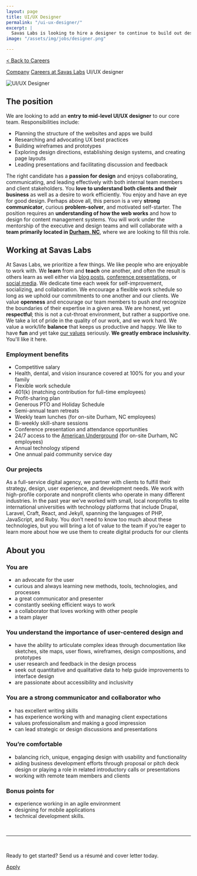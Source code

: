 ```yaml
---
layout: page
title: UI/UX Designer
permalink: "/ui-ux-designer/"
excerpt: |
  Savas Labs is looking to hire a designer to continue to build out design services for our growing team out of our office in downtown Durham.
image: "/assets/img/jobs/designer.png"

---
```


<p class="breadcrumbs hide-for-medium hide-for-large">
    <a href="/careers">< Back to Careers</a>
</p>
<p class="breadcrumbs hide-for-small">
    <a href="/company">Company</a><i class="fa fa-caret-right"></i>
    <a href="/careers">Careers at Savas Labs</a><i class="fa fa-caret-right"></i>
    UI/UX designer
</p>

<div class="icon--job">
    <img src="/assets/img/jobs/designer.png" alt="UI/UX Designer">
</div>

## The position

We are looking to add an **entry to mid-level UI/UX designer** to our core team. Responsibilities include:

- Planning the structure of the websites and apps we build
- Researching and advocating UX best practices
- Building wireframes and prototypes
- Exploring design directions, establishing design systems, and creating page layouts
- Leading presentations and facilitating discussion and feedback

The right candidate has a **passion for design** and enjoys collaborating, communicating, and leading effectively with both internal team members and client stakeholders. You **love to understand both clients and their business** as well as a desire to work efficiently. You enjoy and have an eye for good design. Perhaps above all, this person is a very **strong communicator**, curious **problem-solver**, and motivated self-starter. The position requires an **understanding of how the web works** and how to design for content management systems. You will work under the mentorship of the executive and design teams and will collaborate with a **team primarily located in [Durham, NC](/durham)**, where we are looking to fill this role.

## Working at Savas Labs

At Savas Labs, we prioritize a few things. We like people who are enjoyable to work with. We **learn** from and **teach** one another, and often the result is others learn as well either via [blog posts](/blog),
 [conference presentations,](/results/open-source/#presentations) or [social media](https://twitter.com/savaslabs). We dedicate time each week for self-improvement, socializing, and collaboration. We encourage a flexible work schedule so long as we uphold our commitments to one another and our clients. We value **openness** and encourage our team members to push _and_ recognize the boundaries of their expertise in a given area. We are honest, yet **respectful**; this is not a cut-throat environment, but rather a supportive one. We take a lot of pride in the quality of our work, and we work hard. We value a work/life **balance** that keeps us productive and happy. We like to have **fun** and yet take [our values](/company/mission-and-values/) seriously. **We greatly embrace inclusivity**. You'll like it here.

### Employment benefits

+ Competitive salary
+ Health, dental, and vision insurance covered at 100% for you and your family
+ Flexible work schedule
+ 401(k) (matching contribution for full-time employees)
+ Profit-sharing plan
+ Generous PTO and Holiday Schedule
+ Semi-annual team retreats
+ Weekly team lunches (for on-site Durham, NC employees)
+ Bi-weekly skill-share sessions
+ Conference presentation and attendance opportunities
+ 24/7 access to the [American Underground](http://americanunderground.com/) (for on-site Durham, NC employees)
+ Annual technology stipend
+ One annual paid community service day

### Our projects

As a full-service digital agency, we partner with clients to fulfill their strategy, design, user experience, and development needs. We work with high-profile corporate and nonprofit clients who operate in many different industries. In the past year we’ve worked with small, local nonprofits to elite international universities with technology platforms that include Drupal, Laravel, Craft, React, and Jekyll, spanning the languages of PHP, JavaScript, and Ruby. You don’t need to know too much about these technologies, but you will bring a lot of value to the team if you’re eager to learn more about how we use them to create digital products for our clients

## About you

### You are

+ an advocate for the user
+ curious and always learning new methods, tools, technologies, and processes
+ a great communicator and presenter
+ constantly seeking efficient ways to work
+ a collaborator that loves working with other people
+ a team player

### You understand the importance of user-centered design and

+ have the ability to articulate complex ideas through documentation like sketches, site maps, user flows, wireframes, design compositions, and prototypes
+ user research and feedback in the design process
+ seek out quantitative and qualitative data to help guide improvements to interface design
+ are passionate about accessibility and inclusivity

### You are a strong communicator and collaborator who

+ has excellent writing skills
+ has experience working with and managing client expectations
+ values professionalism and making a good impression
+ can lead strategic or design discussions and presentations

### You’re comfortable

+ balancing rich, unique, engaging design with usability and functionality
+ aiding business development efforts through proposal or pitch deck design or playing a role in related introductory calls or presentations
+ working with remote team members and clients

### Bonus points for
+ experience working in an agile environment
+ designing for mobile applications
+ technical development skills.

<br>

---

<br>

Ready to get started? Send us a résumé and cover letter today.

<a href="mailto:careers@savaslabs.com" class="button--arrow--orange">Apply</a> 
